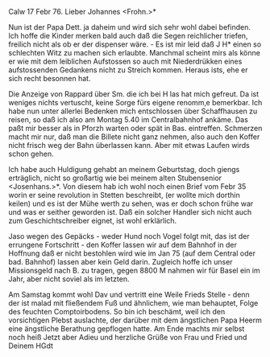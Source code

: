  Calw 17 Febr 76.
Lieber Johannes <Frohn.>*

Nun ist der Papa Dett. ja daheim und wird sich sehr wohl dabei befinden. Ich hoffe die Kinder merken bald auch daß die Segen reichlicher triefen, freilich nicht als ob er der dispenser wäre. - Es ist mir leid daß J H<esse>* einen so schlechten Witz zu machen sich erlaubte. Manchmal scheint mirs als könne er wie mit dem leiblichen Aufstossen so auch mit Niederdrükken eines aufstossenden Gedankens nicht zu Streich kommen. Heraus ists, ehe er sich recht besonnen hat.

Die Anzeige von Rappard über Sm. die ich bei H las hat mich gefreut. Da ist weniges nichts vertuscht, keine Sorge fürs eigene renomm‚e bemerkbar. 
Ich habe nun unter allerlei Bedenken mich entschlossen über Schaffhausen zu reisen, so daß ich also am Montag 5.40 im Centralbahnhof ankäme. Das paßt mir besser als in Pforzh warten oder spät in Bas. eintreffen. Schmerzen macht mir nur, daß man die Billete nicht ganz nehmen, also auch den Koffer nicht frisch weg der Bahn überlassen kann. Aber mit etwas Laufen wirds schon gehen.

Ich habe auch Huldigung gehabt an meinem Geburtstag, doch giengs erträglich, nicht so großartig wie bei meinem alten Stubensenior <Josenhans.>*. Von diesem hab ich wohl noch einen Brief vom Febr 35 worin er seine revolution in Stetten beschreibt, (er wollte mich dorthin keilen) und es ist der Mühe werth zu sehen, was er doch schon frühe war und was er seither geworden ist. Daß ein solcher Handler sich nicht auch zum Geschichtschreiber eignet, ist wohl erklärlich.

Jaso wegen des Gepäcks - weder Hund noch Vogel folgt mit, das ist der errungene Fortschritt - den Koffer lassen wir auf dem Bahnhof in der Hoffnung daß er nicht bestohlen wird wie im Jan 75 (auf dem Central oder bad. Bahnhof) lassen aber kein Geld darin. Zugleich hoffe ich unser Missionsgeld nach B. zu tragen, gegen 8800 M nahmen wir für Basel ein im Jahr, aber nicht soviel als im letzten.

Am Samstag kommt wohl Dav und vertritt eine Weile Frieds Stelle - denn der ist malad mit fließendem Fuß und ähnlichem, wie man behauptet, Folge des feuchten Comptoirbodens. So bin ich beschämt, weil ich den vorsichtigen Plebst auslachte, der darüber mit dem ängstlichen Papa Heerm eine ängstliche Berathung gepflogen hatte. Am Ende machts mir selbst noch heiß 
Jetzt aber Adieu und herzliche Grüße von Frau und Fried und
 Deinem
 HGdt
